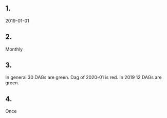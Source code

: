 
## 1.
2019-01-01

## 2.
Monthly

## 3.
In general 30 DAGs are green. Dag of 2020-01 is red. In 2019 12 DAGs are green.

## 4.
Once
